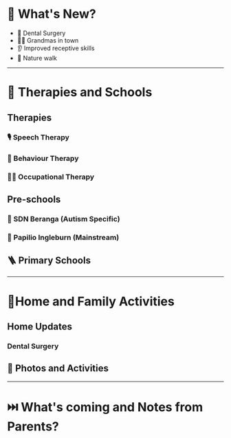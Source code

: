 # 📰 What's New?
- 🦷 Dental Surgery
- 👵🏼 Grandmas in town
- 👂 Improved receptive skills
- 🌳 Nature walk
---
# 🏫 Therapies and Schools
## Therapies

### 🎙 Speech Therapy


### 🧠 Behaviour Therapy


### 🚴‍♀️ Occupational Therapy


## Pre-schools

### 🌈 SDN Beranga (Autism Specific)



### 🦋 Papilio Ingleburn (Mainstream)


## 🪜 Primary Schools


---
# 🏡Home and Family Activities
## Home Updates

### Dental Surgery


## 📸 Photos and Activities


---
#  ⏭️ What's coming and Notes from Parents?
